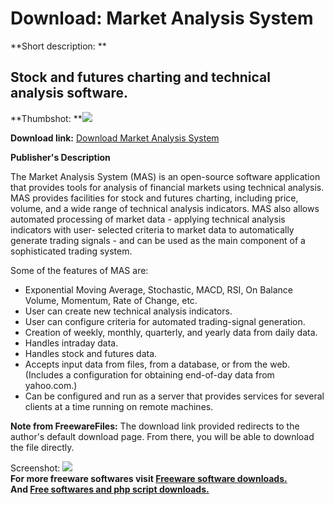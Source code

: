 # Download: Market Analysis System

**Short description: **

## Stock and futures charting and technical analysis software.

  
**Thumbshot: **![](http://www.freewarefiles.com/screenshot/mas_md.gif)   
  
**Download link:** [Download Market Analysis System](http://freesoftwares.boysofts.com/Market-Analysis-System_program_4627.html)  
  

**Publisher's Description**  
  

The Market Analysis System (MAS) is an open-source software application that
provides tools for analysis of financial markets using technical analysis. MAS
provides facilities for stock and futures charting, including price, volume,
and a wide range of technical analysis indicators. MAS also allows automated
processing of market data - applying technical analysis indicators with user-
selected criteria to market data to automatically generate trading signals -
and can be used as the main component of a sophisticated trading system.

Some of the features of MAS are:

  * Exponential Moving Average, Stochastic, MACD, RSI, On Balance Volume, Momentum, Rate of Change, etc. 
  * User can create new technical analysis indicators. 
  * User can configure criteria for automated trading-signal generation. 
  * Creation of weekly, monthly, quarterly, and yearly data from daily data. 
  * Handles intraday data. 
  * Handles stock and futures data. 
  * Accepts input data from files, from a database, or from the web. (Includes a configuration for obtaining end-of-day data from yahoo.com.) 
  * Can be configured and run as a server that provides services for several clients at a time running on remote machines. 

**Note from FreewareFiles:** The download link provided redirects to the author's default download page. From there, you will be able to download the file directly.

  
  
Screenshot: ![](http://www.freewarefiles.com/screenshot/mas.gif)  
**For more freeware softwares visit [Freeware software downloads.](http://freesoftwares.boysofts.com/)**   
**And [Free softwares and php script downloads.](http://www.boysofts.com/)**

